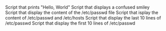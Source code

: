 Script that prints "Hello, World"
Script that displays a confused smiley
Script that display the content of the /etc/passwd file
Script that isplay the content of /etc/passwd and /etc/hosts
Script that display the last 10 lines of /etc/passwd
Script that display the first 10 lines of /etc/passwd
